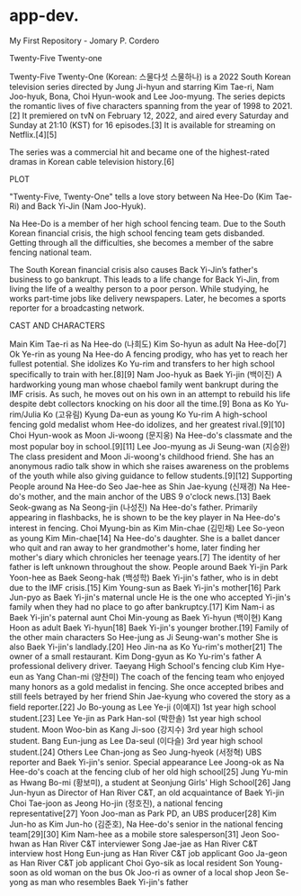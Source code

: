 # app-dev.

My First Repository - Jomary P. Cordero

Twenty-Five Twenty-one

Twenty-Five Twenty-One (Korean: 스물다섯 스물하나) is a 2022 South Korean television series directed by Jung Ji-hyun and starring Kim Tae-ri, Nam Joo-hyuk, Bona, Choi Hyun-wook and Lee Joo-myung. The series depicts the romantic lives of five characters spanning from the year of 1998 to 2021.[2] It premiered on tvN on February 12, 2022, and aired every Saturday and Sunday at 21:10 (KST) for 16 episodes.[3] It is available for streaming on Netflix.[4][5]

The series was a commercial hit and became one of the highest-rated dramas in Korean cable television history.[6]

PLOT

"Twenty-Five, Twenty-One" tells a love story between Na Hee-Do (Kim Tae-Ri) and Back Yi-Jin (Nam Joo-Hyuk).

Na Hee-Do is a member of her high school fencing team. Due to the South Korean financial crisis, the high school fencing team gets disbanded. Getting through all the difficulties, she becomes a member of the sabre fencing national team.

The South Korean financial crisis also causes Back Yi-Jin’s father's business to go bankrupt. This leads to a life change for Back Yi-Jin, from living the life of a wealthy person to a poor person. While studying, he works part-time jobs like delivery newspapers. Later, he becomes a sports reporter for a broadcasting network.

CAST AND CHARACTERS

Main
Kim Tae-ri as Na Hee-do (나희도)
Kim So-hyun as adult Na Hee-do[7]
Ok Ye-rin as young Na Hee-do
A fencing prodigy, who has yet to reach her fullest potential. She idolizes Ko Yu-rim and transfers to her high school specifically to train with her.[8][9]
Nam Joo-hyuk as Baek Yi-jin (백이진)
A hardworking young man whose chaebol family went bankrupt during the IMF crisis. As such, he moves out on his own in an attempt to rebuild his life despite debt collectors knocking on his door all the time.[9]
Bona as Ko Yu-rim/Julia Ko (고유림)
Kyung Da-eun as young Ko Yu-rim
A high-school fencing gold medalist whom Hee-do idolizes, and her greatest rival.[9][10]
Choi Hyun-wook as Moon Ji-woong (문지웅)
Na Hee-do's classmate and the most popular boy in school.[9][11]
Lee Joo-myung as Ji Seung-wan (지승완)
The class president and Moon Ji-woong's childhood friend. She has an anonymous radio talk show in which she raises awareness on the problems of the youth while also giving guidance to fellow students.[9][12]
Supporting
People around Na Hee-do
Seo Jae-hee as Shin Jae-kyung (신재경)
Na Hee-do's mother, and the main anchor of the UBS 9 o'clock news.[13]
Baek Seok-gwang as Na Seong-jin (나성진)
Na Hee-do's father. Primarily appearing in flashbacks, he is shown to be the key player in Na Hee-do's interest in fencing.
Choi Myung-bin as Kim Min-chae (김민채)
Lee So-yeon as young Kim Min-chae[14]
Na Hee-do's daughter. She is a ballet dancer who quit and ran away to her grandmother's home, later finding her mother's diary which chronicles her teenage years.[7] The identity of her father is left unknown throughout the show.
People around Baek Yi-jin
Park Yoon-hee as Baek Seong-hak (백성학)
Baek Yi-jin's father, who is in debt due to the IMF crisis.[15]
Kim Young-sun as Baek Yi-jin's mother[16]
Park Jun-pyo as Baek Yi-jin's maternal uncle
He is the one who accepted Yi-jin's family when they had no place to go after bankruptcy.[17]
Kim Nam-i as Baek Yi-jin's paternal aunt
Choi Min-young as Baek Yi-hyun (백이현)
Kang Hoon as adult Baek Yi-hyun[18]
Baek Yi-jin's younger brother.[19]
Family of the other main characters
So Hee-jung as Ji Seung-wan's mother
She is also Baek Yi-jin's landlady.[20]
Heo Jin-na as Ko Yu-rim's mother[21]
The owner of a small restaurant.
Kim Dong-gyun as Ko Yu-rim's father
A professional delivery driver.
Taeyang High School's fencing club
Kim Hye-eun as Yang Chan-mi (양찬미)
The coach of the fencing team who enjoyed many honors as a gold medalist in fencing. She once accepted bribes and still feels betrayed by her friend Shin Jae-kyung who covered the story as a field reporter.[22]
Jo Bo-young as Lee Ye-ji (이예지)
1st year high school student.[23]
Lee Ye-jin as Park Han-sol (박한솔)
1st year high school student.
Moon Woo-bin as Kang Ji-soo (강지수)
3rd year high school student.
Bang Eun-jung as Lee Da-seul (이다슬)
3rd year high school student.[24]
Others
Lee Chan-jong as Seo Jung-hyeok (서정혁)
UBS reporter and Baek Yi-jin's senior.
Special appearance
Lee Joong-ok as Na Hee-do's coach at the fencing club of her old high school[25]
Jung Yu-min as Hwang Bo-mi (황보미), a student at Seonjung Girls' High School[26]
Jang Jun-hyun as Director of Han River C&T, an old acquaintance of Baek Yi-jin
Choi Tae-joon as Jeong Ho-jin (정호진), a national fencing representative[27]
Yoon Joo-man as Park PD, an UBS producer[28]
Kim Jun-ho as Kim Jun-ho (김준호), Na Hee-do's senior in the national fencing team[29][30]
Kim Nam-hee as a mobile store salesperson[31]
Jeon Soo-hwan as Han River C&T interviewer
Song Jae-jae as Han River C&T interview host
Hong Eun-jung as Han River C&T job applicant
Goo Ja-geon as Han River C&T job applicant
Choi Gyo-sik as local resident
Son Young-soon as old woman on the bus
Ok Joo-ri as owner of a local shop
Jeon Se-yong as man who resembles Baek Yi-jin's father
